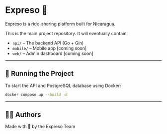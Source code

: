 # Expreso 🚗

Expreso is a ride-sharing platform built for Nicaragua.

This is the main project repository. It will eventually contain:

- `api/` – The backend API (Go + Gin)
- `mobile/` – Mobile app [coming soon]
- `web/` – Admin dashboard [coming soon]

---

## 🐳 Running the Project

To start the API and PostgreSQL database using Docker:

```bash
docker compose up --build -d
```

---

## 🧑‍💻 Authors

Made with 💙 by the Expreso Team
